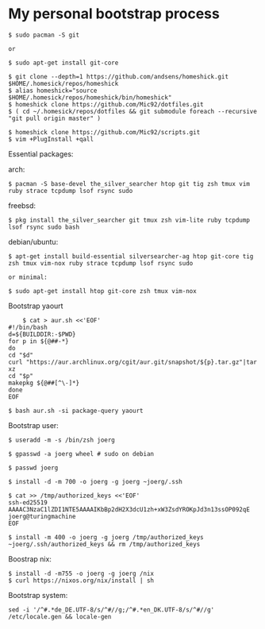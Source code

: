 # My personal bootstrap process

    $ sudo pacman -S git

    or

    $ sudo apt-get install git-core

    $ git clone --depth=1 https://github.com/andsens/homeshick.git $HOME/.homesick/repos/homeshick
    $ alias homeshick="source $HOME/.homesick/repos/homeshick/bin/homeshick"
    $ homeshick clone https://github.com/Mic92/dotfiles.git
    $ ( cd ~/.homesick/repos/dotfiles && git submodule foreach --recursive "git pull origin master" )

    $ homeshick clone https://github.com/Mic92/scripts.git
    $ vim +PlugInstall +qall

Essential packages:

arch:

    $ pacman -S base-devel the_silver_searcher htop git tig zsh tmux vim ruby strace tcpdump lsof rsync sudo

freebsd:

    $ pkg install the_silver_searcher git tmux zsh vim-lite ruby tcpdump lsof rsync sudo bash

debian/ubuntu:

    $ apt-get install build-essential silversearcher-ag htop git-core tig zsh tmux vim-nox ruby strace tcpdump lsof rsync sudo

    or minimal:

    $ sudo apt-get install htop git-core zsh tmux vim-nox

Bootstrap yaourt

```
    $ cat > aur.sh <<'EOF'
#!/bin/bash
d=${BUILDDIR:-$PWD}
for p in ${@##-*}
do
cd "$d"
curl "https://aur.archlinux.org/cgit/aur.git/snapshot/${p}.tar.gz"|tar xz
cd "$p"
makepkg ${@##[^\-]*}
done
EOF
```

```
$ bash aur.sh -si package-query yaourt
```

Bootstrap user:

```
$ useradd -m -s /bin/zsh joerg

$ gpasswd -a joerg wheel # sudo on debian

$ passwd joerg

$ install -d -m 700 -o joerg -g joerg ~joerg/.ssh

$ cat >> /tmp/authorized_keys <<'EOF'
ssh-ed25519 AAAAC3NzaC1lZDI1NTE5AAAAIKbBp2dH2X3dcU1zh+xW3ZsdYROKpJd3n13ssOP092qE joerg@turingmachine
EOF

$ install -m 400 -o joerg -g joerg /tmp/authorized_keys ~joerg/.ssh/authorized_keys && rm /tmp/authorized_keys
```

Boostrap nix:

```
$ install -d -m755 -o joerg -g joerg /nix
$ curl https://nixos.org/nix/install | sh
```


Bootstrap system:

```
sed -i '/^#.*de_DE.UTF-8/s/^#//g;/^#.*en_DK.UTF-8/s/^#//g' /etc/locale.gen && locale-gen
```
